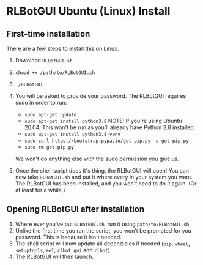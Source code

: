 # RLBotGUI Ubuntu (Linux) Install

## First-time installation

There are a few steps to install this on Linux.

1. Download `RLBotGUI.sh`
2. `chmod +x /path/to/RLBotGUI.sh`
3. `./RLBotGUI`
4. You will be asked to provide your password. The RLBotGUI requires sudo in order to run:

   - `sudo apt-get update`
   - `sudo apt-get install python3.8` NOTE: If you're using Ubuntu 20.04, This won't be run as you'll already have Python 3.8 installed.
   - `sudo apt-get install python3.8-venv`
   - `sudo curl https://bootstrap.pypa.io/get-pip.py -o get-pip.py`
   - `sudo rm get-pip.py`

   We won't do anything else with the sudo permission you give us.

5. Once the shell script does it's thing, the RLBotGUI will open! You can now take `RLBotGUI.sh` and put it where every in your system you want. The RLBotGUI has been installed, and you won't need to do it again. (Or at least for a while.)

## Opening RLBotGUI after installation

1. Where ever you've put `RLBotGUI.sh`, run it using `path/to/RLBotGUI.sh`
2. Unlike the first time you ran the script, you won't be prompted for you password. This is because it isn't needed.
3. The shell script will now update all dependicies if needed (`pip`, `wheel`, `setuptools`, `eel`, `rlbot_gui` and `rlbot`)
4. The RLBotGUI will then launch.

